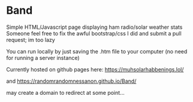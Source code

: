 # Band
Simple HTML/Javascript page displaying ham radio/solar weather stats
Someone feel free to fix the awful bootstrap/css I did and submit a pull request; im too lazy

You can run locally by just saving the .htm file to your computer (no need for running a server instance)

Currently hosted on github pages here: https://muhsolarhabbenings.lol/

and https://randomrandomnessanon.github.io/Band/

may create a domain to redirect at some point...
